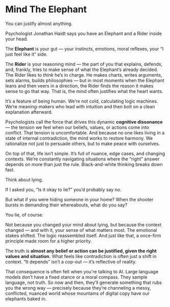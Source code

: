 # Mind The Elephant

You can justify almost anything.

Psychologist Jonathan Haidt says you have an Elephant and a Rider inside your head.

The **Elephant** is your gut — your instincts, emotions, moral reflexes, your “I just feel like it” side.

The **Rider** is your reasoning mind — the part of you that explains, defends, and, frankly, tries to make sense of what the Elephant’s already decided.  The Rider likes to *think* he’s in charge. He makes charts, writes arguments, sets alarms, builds philosophies — but in most moments when the Elephant leans and then veers in a direction, the Rider finds the reason it makes sense to go that way. That is, the mind often justifies what the heart wants.

It’s a feature of being human.  We’re not cold, calculating logic machines. We’re meaning-makers who lead with intuition and then bolt on a clean explanation afterward.

Psychologists call the force that drives this dynamic **cognitive dissonance** — the tension we feel when our beliefs, values, or actions come into conflict. That tension is uncomfortable. And because no one likes living in a state of internal contradiction, the mind works to restore harmony. We rationalize not just to persuade others, but to make peace with ourselves.

On top of that, life isn’t simple. It’s full of nuance, edge cases, and changing contexts. We’re constantly navigating situations where the “right” answer depends on more than just the rule. Black-and-white thinking breaks down fast.

Think about lying.

If I asked you, “Is it okay to lie?” you’d probably say no.

But what if you were hiding someone in your home? When the shooter bursts in demanding their whereabouts, what do you say?

You lie, of course.

Not because you changed your mind about lying, but because the context changed — and with it, your sense of what matters most. The emotional stakes shifted. The logic reassembled itself. And just like that, a once-firm principle made room for a higher priority.

The truth is **almost any belief or action can be justified, given the right values and situation.** What feels like contradiction is often just a shift in context. “It depends” isn’t a cop-out — it’s reflective of reality.

That consequence is often felt when you're talking to AI. Large language models don’t have a fixed stance or a moral compass. They sample language, not truth. So now and then, they’ll generate something that rubs you the wrong way — precisely because they’re channeling a messy, conflicted, nuanced world whose mountains of digital copy have our elephants baked in.
